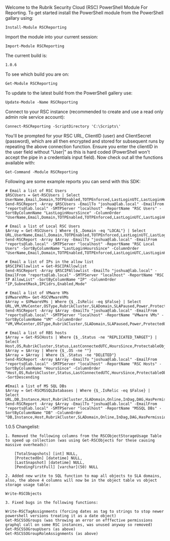 Welcome to the Rubrik Security Cloud (RSC) PowerShell Module For Reporting. To get started install the PowerShell module from the PowerShell gallary using:

```Install-Module RSCReporting```

Import the module into your current session:

```Import-Module RSCReporting```

The current build is: 

```1.0.6```

To see which build you are on:

```Get-Module RSCReporting```

To update to the latest build from the PowerShell gallery use:

```Update-Module -Name RSCReporting```

Connect to your RSC instance (recommended to create and use a read only admin role service account):

```Connect-RSCReporting -ScriptDirectory 'C:\Scripts\'```

You'll be prompted for your RSC URL, ClientID (user) and ClientSecret (password), which are all then encrypted and stored for subsequent runs by repeating the above connection function. Ensure you enter the clientID in the user field without "User|" as this is hard coded (PowerShell won't accept the pipe in a credentials input field). Now check out all the functions available with:

```Get-Command -Module RSCReporting```

Following are some example reports you can send with this SDK:

```
# Email a list of RSC Users
$RSCUsers = Get-RSCUsers | Select UserName,Email,Domain,TOTPEnabled,TOTPEnforced,LastLoginUTC,LastLoginHoursSince,Lockout,RoleCount,HasDefaultAdminRole
Send-RSCReport -Array $RSCUsers -EmailTo "joshua@lab.local" -EmailFrom "reports@lab.local" -SMTPServer "localhost" -ReportName "RSC Users" -SortByColumnName "LastLoginHoursSince" -ColumnOrder "UserName,Email,Domain,TOTPEnabled,TOTPEnforced,LastLoginUTC,LastLoginHoursSince,Lockout,RoleCount,HasDefaultAdminRole"

# Email a list of Local RSC Users
$Array = Get-RSCUsers | Where {$_.Domain -eq "LOCAL"} | Select URL,UserName,Email,Domain,TOTPEnabled,TOTPEnforced,LastLoginUTC,LastLoginHoursSince,Lockout,RoleCount,HasDefaultAdminRole
Send-RSCReport -Array $Array -EmailTo "joshua@lab.local" -EmailFrom "reports@lab.local" -SMTPServer "localhost" -ReportName "RSC Local Users" -SortByColumnName "LastLoginHoursSince" -ColumnOrder "UserName,Email,Domain,TOTPEnabled,TOTPEnforced,LastLoginUTC,LastLoginHoursSince,Lockout,RoleCount,HasDefaultAdminRole"

# Email a list of IPs in the allow list
$RSCIPAllowlist = Get-RSCIPAllowlist
Send-RSCReport -Array $RSCIPAllowlist -EmailTo "joshua@lab.local" -EmailFrom "reports@lab.local" -SMTPServer "localhost" -ReportName "RSC IP AllowList" -SortByColumnName "IP" -ColumnOrder "IP,SubnetMask,IPCidrs,Enabled,Mode"

# Email a list of VMware VMs
$VMwareVMs= Get-RSCVMwareVMs
$Array = $VMwareVMs | Where {$_.IsRelic -eq $False} | Select URL,VM,VMvCenter,OSType,RubrikCluster,SLADomain,SLAPaused,Power,ProtectedOn
Send-RSCReport -Array $Array -EmailTo "joshua@lab.local" -EmailFrom "reports@lab.local" -SMTPServer "localhost" -ReportName "VMware VMs" -SortByColumnName "VM" -ColumnOrder "VM,VMvCenter,OSType,RubrikCluster,SLADomain,SLAPaused,Power,ProtectedOn"

# Email a list of RBS hosts
$Array = Get-RSCHosts | Where {$_.Status -ne "REPLICATED_TARGET"} | Select Host,OS,RubrikCluster,Status,LastConnectedUTC,HoursSince,ProtectableObjects
$Array = $Array | Where {$_.OS -ne ""}
$Array = $Array | Where {$_.Status -ne "DELETED"}
Send-RSCReport -Array $Array -EmailTo "joshua@lab.local" -EmailFrom "reports@lab.local" -SMTPServer "localhost" -ReportName "RSC Hosts" -SortByColumnName "HoursSince" -ColumnOrder "Host,OS,RubrikCluster,Status,LastConnectedUTC,HoursSince,ProtectableObjects" -SortDescending

#Email a list of MS SQL DBs
$Array = Get-RSCMSSQLDatabases | Where {$_.IsRelic -eq $False} | Select URL,DB,Instance,Host,RubrikCluster,SLADomain,Online,InDag,DAG,HasPermissions
Send-RSCReport -Array $Array -EmailTo "joshua@lab.local" -EmailFrom "reports@lab.local" -SMTPServer "localhost" -ReportName "MSSQL DBs" -SortByColumnName "DB" -ColumnOrder "DB,Instance,Host,RubrikCluster,SLADomain,Online,InDag,DAG,HasPermissions"
```

1.0.5 Changelist:

```
1. Removed the following columns from the RSCObjectStorageUsage Table to speed up collection (was using Get-RSCObjects for these causing massive overheads):

	[TotalSnapshots] [int] NULL,
	[ProtectedOn] [datetime] NULL,
	[LastSnapshot] [datetime] NULL,
	[PendingFirstFull] [varchar](50) NULL

2. Added new write to SQL function to map all objects to SLA domains, also, the above 4 columns will now be in the object table vs object storage usage table:

Write-RSCObjects

3. Fixed bugs in the following functions:

Write-RSCTagAssignments (forcing dates as tag to strings to stop newer powershell versions treating it as a date object)
Get-RSCSSOGroups (was throwing an error on efffective permissions graphql call on some RSC instances, was unused anyway so removed)
Get-RSCSSOGroupUsers (as above)
Get-RSCSSOGroupRoleAssignments (as above)
```

